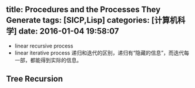 title: Procedures and the Processes They Generate
tags: [SICP,Lisp]
categories: [计算机科学]
date: 2016-01-04 19:58:07
---
 - linear recursive process
 - linear iterative process
 递归和迭代的区别，递归有“隐藏的信息”，而迭代每一部，都能得到实际的信息。

## Tree Recursion
